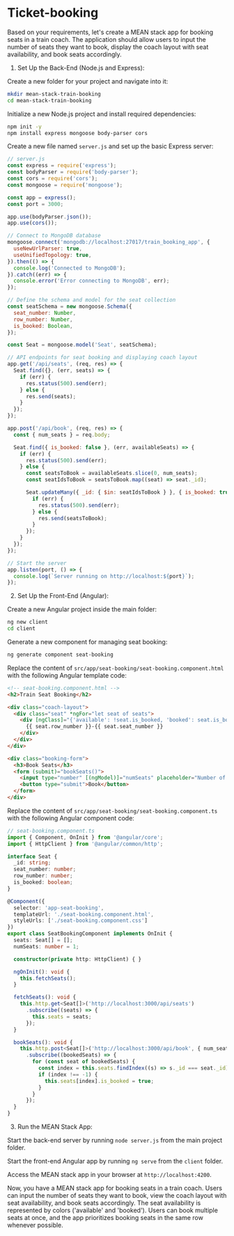 # Ticket-booking
Based on your requirements, let's create a MEAN stack app for booking seats in a train coach. The application should allow users to input the number of seats they want to book, display the coach layout with seat availability, and book seats accordingly.

1. Set Up the Back-End (Node.js and Express):

Create a new folder for your project and navigate into it:
```bash
mkdir mean-stack-train-booking
cd mean-stack-train-booking
```

Initialize a new Node.js project and install required dependencies:
```bash
npm init -y
npm install express mongoose body-parser cors
```

Create a new file named `server.js` and set up the basic Express server:
```javascript
// server.js
const express = require('express');
const bodyParser = require('body-parser');
const cors = require('cors');
const mongoose = require('mongoose');

const app = express();
const port = 3000;

app.use(bodyParser.json());
app.use(cors());

// Connect to MongoDB database
mongoose.connect('mongodb://localhost:27017/train_booking_app', {
  useNewUrlParser: true,
  useUnifiedTopology: true,
}).then(() => {
  console.log('Connected to MongoDB');
}).catch((err) => {
  console.error('Error connecting to MongoDB', err);
});

// Define the schema and model for the seat collection
const seatSchema = new mongoose.Schema({
  seat_number: Number,
  row_number: Number,
  is_booked: Boolean,
});

const Seat = mongoose.model('Seat', seatSchema);

// API endpoints for seat booking and displaying coach layout
app.get('/api/seats', (req, res) => {
  Seat.find({}, (err, seats) => {
    if (err) {
      res.status(500).send(err);
    } else {
      res.send(seats);
    }
  });
});

app.post('/api/book', (req, res) => {
  const { num_seats } = req.body;

  Seat.find({ is_booked: false }, (err, availableSeats) => {
    if (err) {
      res.status(500).send(err);
    } else {
      const seatsToBook = availableSeats.slice(0, num_seats);
      const seatIdsToBook = seatsToBook.map((seat) => seat._id);

      Seat.updateMany({ _id: { $in: seatIdsToBook } }, { is_booked: true }, (err) => {
        if (err) {
          res.status(500).send(err);
        } else {
          res.send(seatsToBook);
        }
      });
    }
  });
});

// Start the server
app.listen(port, () => {
  console.log(`Server running on http://localhost:${port}`);
});
```

2. Set Up the Front-End (Angular):

Create a new Angular project inside the main folder:
```bash
ng new client
cd client
```

Generate a new component for managing seat booking:
```bash
ng generate component seat-booking
```

Replace the content of `src/app/seat-booking/seat-booking.component.html` with the following Angular template code:
```html
<!-- seat-booking.component.html -->
<h2>Train Seat Booking</h2>

<div class="coach-layout">
  <div class="seat" *ngFor="let seat of seats">
    <div [ngClass]="{'available': !seat.is_booked, 'booked': seat.is_booked}">
      {{ seat.row_number }}-{{ seat.seat_number }}
    </div>
  </div>
</div>

<div class="booking-form">
  <h3>Book Seats</h3>
  <form (submit)="bookSeats()">
    <input type="number" [(ngModel)]="numSeats" placeholder="Number of seats">
    <button type="submit">Book</button>
  </form>
</div>
```

Replace the content of `src/app/seat-booking/seat-booking.component.ts` with the following Angular component code:
```typescript
// seat-booking.component.ts
import { Component, OnInit } from '@angular/core';
import { HttpClient } from '@angular/common/http';

interface Seat {
  _id: string;
  seat_number: number;
  row_number: number;
  is_booked: boolean;
}

@Component({
  selector: 'app-seat-booking',
  templateUrl: './seat-booking.component.html',
  styleUrls: ['./seat-booking.component.css']
})
export class SeatBookingComponent implements OnInit {
  seats: Seat[] = [];
  numSeats: number = 1;

  constructor(private http: HttpClient) { }

  ngOnInit(): void {
    this.fetchSeats();
  }

  fetchSeats(): void {
    this.http.get<Seat[]>('http://localhost:3000/api/seats')
      .subscribe((seats) => {
        this.seats = seats;
      });
  }

  bookSeats(): void {
    this.http.post<Seat[]>('http://localhost:3000/api/book', { num_seats: this.numSeats })
      .subscribe((bookedSeats) => {
        for (const seat of bookedSeats) {
          const index = this.seats.findIndex((s) => s._id === seat._id);
          if (index !== -1) {
            this.seats[index].is_booked = true;
          }
        }
      });
  }
}
```

3. Run the MEAN Stack App:

Start the back-end server by running `node server.js` from the main project folder.

Start the front-end Angular app by running `ng serve` from the `client` folder.

Access the MEAN stack app in your browser at `http://localhost:4200`.

Now, you have a MEAN stack app for booking seats in a train coach. Users can input the number of seats they want to book, view the coach layout with seat availability, and book seats accordingly. The seat availability is represented by colors ('available' and 'booked'). Users can book multiple seats at once, and the app prioritizes booking seats in the same row whenever possible.

